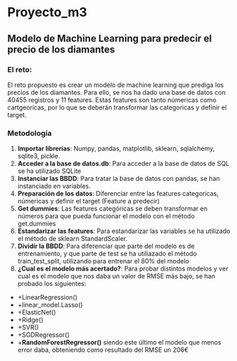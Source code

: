 # Proyecto_m3

## Modelo de Machine Learning para predecir el precio de los diamantes

### El reto:

El reto propuesto es crear un modelo de machine learning que prediga los precios de los diamantes. Para ello, se nos ha dado una base de datos con 40455 registros y 11 features. Estas features son tanto númericas como cartgeoricas, por lo que se deberán transformar las categoricas y definir el target.

### Metodología
1. **Importar librerías**: Numpy, pandas, matplotlib, sklearn, sqlalchemy, sqlite3, pickle.
2. **Acceder a la base de datos.db**: Para acceder a la base de datos de SQL se ha utilizado SQLite
3. **Instanciar las BBDD**: Para tratar la base de datos con pandas, se han instanciado en variables.
4. **Preparación de los datos**: Diferenciar entre las features categoricas, númericas y definir el target (Feature a predecir)
5. **Get dummies**: Las features categóricas se deben transformar en números para que pueda funcionar el modelo con el método get.dummies
6. **Estandarizar las features**: Para estandarizar las variables se ha utilizado el método de sklearn StandardScaler.
7. **Dividir la BBDD**: Para diferenciar que parte del modelo es de entrenamiento, y que parte de test se ha utiliazado el método train_test_split, utilizando para entrenar el 80% del modelo
8. **¿Cual es el modelo más acertado?**: Para probar distintos modelos y ver cual es el modelo que nos daba un valor de RMSE más bajo, se han probado los siguientes:
+    +LinearRegression()
+    +linear_model.Lasso()
+    +ElasticNet()
+    +Ridge()
+    +SVR()
+    +SGDRegressor()
+    +**RandomForestRegressor()**
siendo este último el modelo que menos error daba, obteniendo como resultado del RMSE un 206€







